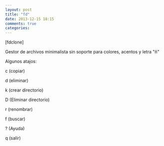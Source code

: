 ```yaml
---
layout: post
title: "fd"
date: 2013-12-15 18:15
comments: true
categories: 
---
```

[fdclone]

Gestor de archivos minimalista sin soporte para colores, acentos y letra "ñ"

Algunos atajos:

c (copiar)

d (eliminar)

k (crear directorio)

D (Eliminar directorio)

r (renombrar)

f (buscar)

? (Ayuda)

q (salir)

